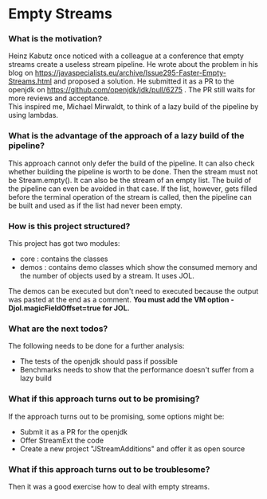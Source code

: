 # Empty Streams

### What is the motivation?

Heinz Kabutz once noticed with a colleague at a conference that empty streams create a useless stream pipeline. He wrote
about the problem in his blog on https://javaspecialists.eu/archive/Issue295-Faster-Empty-Streams.html
and proposed a solution. He submitted it as a PR to the openjdk on https://github.com/openjdk/jdk/pull/6275 . The PR still
waits for more reviews and acceptance.    
This inspired me, Michael Mirwaldt, to think of a lazy build of the pipeline by using lambdas.

### What is the advantage of the approach of a lazy build of the pipeline?

This approach cannot only defer the build of the pipeline. It can also check whether building the pipeline is worth to be
done. Then the stream must not be Stream.empty(). It can also be the stream of an empty list. The build of the pipeline
can even be avoided in that case. If the list, however, gets filled before the terminal operation of the stream is called,
then the pipeline can be built and used as if the list had never been empty.

### How is this project structured?
This project has got two modules:
* core : contains the classes
* demos : contains demo classes which show the consumed memory and the number of objects used by a stream. It uses JOL.

The demos can be executed but don't need to executed because the output was pasted at the end as a comment.
**You must add the VM option -Djol.magicFieldOffset=true for JOL.**

### What are the next todos?
The following needs to be done for a further analysis:
* The tests of the openjdk should pass if possible
* Benchmarks needs to show that the performance doesn't suffer from a lazy build

### What if this approach turns out to be promising?
If the approach turns out to be promising, some options might be:
* Submit it as a PR for the openjdk 
* Offer StreamExt the code
* Create a new project "JStreamAdditions" and offer it as open source

### What if this approach turns out to be troublesome?
Then it was a good exercise how to deal with empty streams.